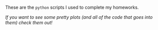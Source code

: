 These are the `python` scripts I used to complete my homeworks.

*If you want to see some pretty plots (and all of the code that goes into them) check them out!*
